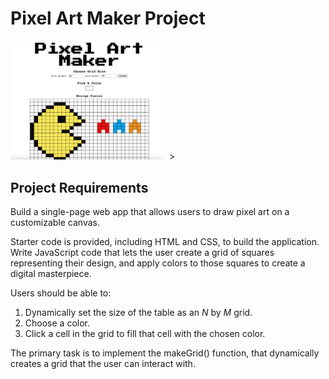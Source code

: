 # Pixel Art Maker Project

<img src="/pixel-art-maker.png" alt="" width="250" height=""/>&nbsp;>

## Project Requirements

Build a single-page web app that allows users to draw pixel art on a customizable canvas.

Starter code is provided, including HTML and CSS, to build the application. Write JavaScript code that lets the user create a grid of squares representing their design, and apply colors to those squares to create a digital masterpiece.

Users should be able to:

1. Dynamically set the size of the table as an _N_ by _M_ grid.
2. Choose a color.
3. Click a cell in the grid to fill that cell with the chosen color.

The primary task is to implement the makeGrid() function, that dynamically creates a grid that the user can interact with.